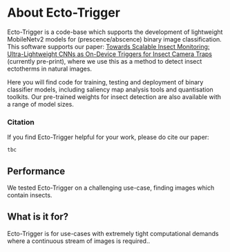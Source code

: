 # About Ecto-Trigger

Ecto-Trigger is a code-base which supports the development of lightweight MobileNetv2 models for (prescence/abscence) binary image classification. This software supports our paper: [Towards Scalable Insect Monitoring: Ultra-Lightweight CNNs as On-Device Triggers for Insect Camera Traps](https://arxiv.org/abs/2411.14467) (currently pre-print), where we use this as a method to detect insect ectotherms in natural images. 

Here you will find code for training, testing and deployment of binary classifier models, including saliency map analysis tools and quantisation toolkits. Our pre-trained weights for insect detection are also available with a range of model sizes. 

### Citation

If you find Ecto-Trigger helpful for your work, please do cite our paper:

```
tbc
```

## Performance

We tested Ecto-Trigger on a challenging use-case, finding  images which contain insects. 

## What is it for?

Ecto-Trigger is for use-cases with extremely tight computational demands where a continuous stream of images is required.. 



